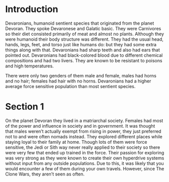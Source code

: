 # Introduction

Devaronians, humanoid sentient species that originated from the planet Devoran.
They spoke Devaronese and Galatic basic.
They were Carnivores so their diet consisted primarily of meat and almost no plants.
Although they were humanoid their body structure was different.
They had the usual head, hands, legs, feet, and torso just like humans do: but they had some extra things along with that.
Devaronians had sharp teeth and also had ears that pointed out.
Devaronians had black-colored blood due to different chemical compositions and had two livers.
They are known to be resistant to poisons and high temperatures.

There were only two genders of them male and female, males had horns and no hair; females had hair with no horns.
Devaronians had a higher average force sensitive population than most sentient species.

# Section 1

On the planet Devoran they lived in a matriarchal society.
Females had most of the power and influence in society and in government.
It was thought that males weren’t actually exempt from rising in power, they just preferred not to and were often nomads instead.
They explored different places while staying loyal to their family at home.
Though lots of them were force sensitive, the Jedi or Sith way never really applied to their society so there were very few that ended up trained in the force.
Their passion for exploring was very strong as they were known to create their own hyperdrive systems without input from any outside populations.
Due to this, it was likely that you would encounter a few of them during your own travels.
However, since The Clone Wars, they aren’t seen as often.
